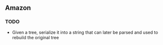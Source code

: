 ## Amazon

### TODO
- Given a tree, serialize it into a string that can later be parsed and used to rebuild the original tree
